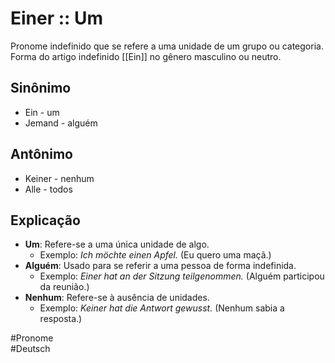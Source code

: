 # Einer :: Um
<!--SR:!2024-11-07,1,230-->
Pronome indefinido que se refere a uma unidade de um grupo ou categoria. Forma do artigo indefinido [[Ein]] no gênero masculino ou neutro.

## Sinônimo
- Ein - um  
- Jemand - alguém  

## Antônimo
- Keiner - nenhum  
- Alle - todos  

## Explicação
- **Um**: Refere-se a uma única unidade de algo.
  - Exemplo: *Ich möchte einen Apfel.* (Eu quero uma maçã.)
- **Alguém**: Usado para se referir a uma pessoa de forma indefinida.
  - Exemplo: *Einer hat an der Sitzung teilgenommen.* (Alguém participou da reunião.)
- **Nenhum**: Refere-se à ausência de unidades.
  - Exemplo: *Keiner hat die Antwort gewusst.* (Nenhum sabia a resposta.)

#Pronome  
#Deutsch
